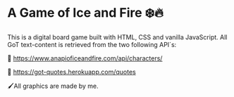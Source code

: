 # A Game of Ice and Fire ❄️🔥

This is a digital board game built with HTML, CSS and vanilla JavaScript. All GoT text-content is retrieved from the two following API´s: 

👥 https://www.anapioficeandfire.com/api/characters/

💬 https://got-quotes.herokuapp.com/quotes

🖌All graphics are made by me.
